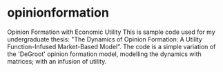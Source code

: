 # opinionformation
Opinion Formation with Economic Utility
This is sample code used for my undergraduate thesis: "The Dynamics of Opinion Formation: A Utility Function-Infused Market-Based Model”.
The code is a simple variation of the 'DeGroot' opinion formation model, modelling the dynamics with matrices; with an infusion of utility.
